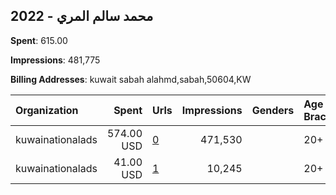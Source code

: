 ## 2022 - محمد سالم المري 
**Spent**: 615.00

**Impressions**: 481,775

**Billing Addresses**: kuwait sabah alahmd,sabah,50604,KW

|Organization|Spent|Urls|Impressions|Genders|Age Brackets|Country Codes|
|:---|---:|:---|---:|:---|:---|:---|
|kuwainationalads|574.00 USD|[0](https://www.snap.com/political-ads/asset/a74b4c5ec52b7705bd33e9378b0a26e68ad6ed932eec34b45895806548162f5c?mediaType=mov)|471,530||20+|kuwait|
|kuwainationalads|41.00 USD|[1](https://www.snap.com/political-ads/asset/6fa837c43cff08db46fbe59cea6b3a763e5a646eced7b915c4b503fcf498c92d?mediaType=mp4)|10,245||20+|kuwait|
